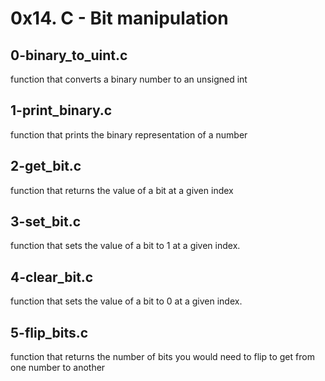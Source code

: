 # 0x14. C - Bit manipulation

## 0-binary_to_uint.c
function that converts a binary number to an unsigned int

## 1-print_binary.c
function that prints the binary representation of a number

## 2-get_bit.c
function that returns the value of a bit at a given index

## 3-set_bit.c
function that sets the value of a bit to 1 at a given index.

## 4-clear_bit.c
function that sets the value of a bit to 0 at a given index.

## 5-flip_bits.c
function that returns the number of bits you would need to flip to get from one number to another

